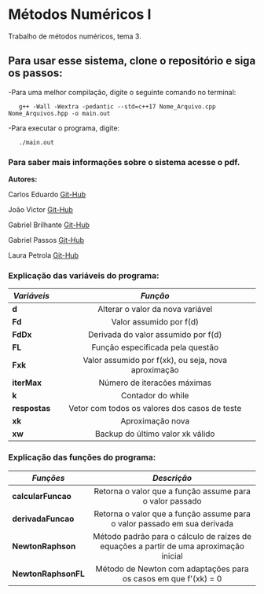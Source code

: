 # Métodos Numéricos I
Trabalho de métodos numéricos, tema 3.


## Para usar esse sistema, clone o repositório e siga os passos:

-Para uma melhor compilação, digite o seguinte comando no terminal:

       g++ -Wall -Wextra -pedantic --std=c++17 Nome_Arquivo.cpp Nome_Arquivos.hpp -o main.out

-Para executar o programa, digite:

       ./main.out

### Para saber mais informações sobre o sistema acesse o pdf.


**Autores:**

Carlos Eduardo [Git-Hub](https://github.com/Cadusantos27)

João Victor  [Git-Hub](https://github.com/jva411)

Gabriel Brilhante [Git-Hub](https://github.com/brilhante14) 

Gabriel Passos [Git-Hub](https://github.com/GabrielPassos25)

Laura Petrola [Git-Hub](https://github.com/petrolau)

### Explicação das variáveis do programa:
| *Variáveis*   | *Função*                                            |
| ------------- |:---------------------------------------------------:|
| **d**         | Alterar o valor da nova variável                    | 
| **Fd**        | Valor assumido por f(d)                             |
| **FdDx**      | Derivada do valor assumido por f(d)                 |
| **FL**        | Função especificada pela questão                    |
| **Fxk**       | Valor assumido por f(xk), ou seja, nova aproximação |
| **iterMax**   | Número de iteracões máximas                         |
| **k**         | Contador do while                                   |
| **respostas** | Vetor com todos os valores dos casos de teste       |
| **xk**        | Aproximação nova                                    |
| **xw**        | Backup do último valor xk válido                    |

### Explicação das funções do programa:
| *Funções*                | *Descrição*                                                                            |
| ------------------------ |:--------------------------------------------------------------------------------------:|
| **calcularFuncao**       | Retorna o valor que a função assume para o valor passado                               |
| **derivadaFuncao**       | Retorna o valor que a função assume para o valor passado em sua derivada               |
| **NewtonRaphson**        | Método padrão para o cálculo de raízes de equações a partir de uma aproximação inicial |
| **NewtonRaphsonFL**      | Método de Newton com adaptações para os casos em que f'(xk) = 0                        |